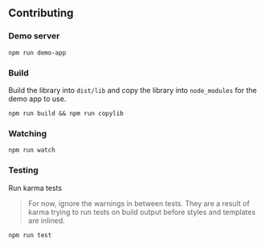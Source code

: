 ## Contributing

### Demo server

```
npm run demo-app
```

### Build

Build the library into `dist/lib` and copy the library into `node_modules` for the demo app
to use.

```
npm run build && npm run copylib
```

### Watching

```
npm run watch
```

### Testing

Run karma tests

> For now, ignore the warnings in between tests. They are a result of karma trying
to run tests on build output before styles and templates are inlined.

```
npm run test
```
